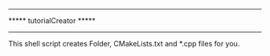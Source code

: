 ***************************
***** tutorialCreator *****
***************************
This shell script creates
Folder, CMakeLists.txt and
*.cpp files for you.
